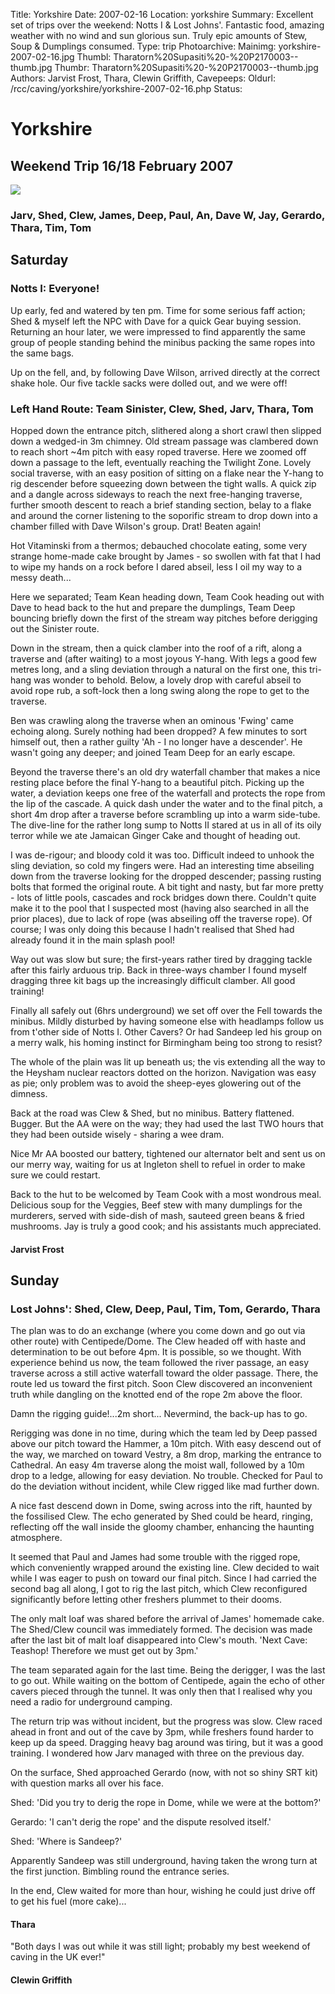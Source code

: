 Title: Yorkshire
Date: 2007-02-16
Location: yorkshire
Summary: Excellent set of trips over the weekend: Notts I & Lost Johns'. Fantastic food, amazing weather with no wind and sun glorious sun. Truly epic amounts of Stew, Soup & Dumplings consumed.
Type: trip
Photoarchive:
Mainimg: yorkshire-2007-02-16.jpg
Thumbl: Tharatorn%20Supasiti%20-%20P2170003--thumb.jpg
Thumbr: Tharatorn%20Supasiti%20-%20P2170003--thumb.jpg
Authors: Jarvist Frost, Thara, Clewin Griffith, 
Cavepeeps:
Oldurl: /rcc/caving/yorkshire/yorkshire-2007-02-16.php
Status:

#  Yorkshire 

##  Weekend Trip 16/18 February 2007 

[ ![](yorkshire-2007-02-16.jpg) ](/caving/photo_archive/trips/2007-02-16%20-%20yorkshire/)

###  Jarv, Shed, Clew, James, Deep, Paul, An, Dave W, Jay, Gerardo, Thara, Tim, Tom 

##  Saturday 

###  Notts I: Everyone! 

Up early, fed and watered by ten pm. Time for some serious faff action; Shed &amp; myself left the NPC with Dave for a quick Gear buying session. Returning an hour later, we were impressed to find apparently the same group of people standing behind the minibus packing the same ropes into the same bags. 

Up on the fell, and, by following Dave Wilson, arrived directly at the correct shake hole. Our five tackle sacks were dolled out, and we were off! 

###  Left Hand Route: Team Sinister, Clew, Shed, Jarv, Thara, Tom 

Hopped down the entrance pitch, slithered along a short crawl then slipped down a wedged-in 3m chimney. Old stream passage was clambered down to reach short ~4m pitch with easy roped traverse. Here we zoomed off down a passage to the left, eventually reaching the Twilight Zone. Lovely social traverse, with an easy position of sitting on a flake near the Y-hang to rig descender before squeezing down between the tight walls. A quick zip and a dangle across sideways to reach the next free-hanging traverse, further smooth descent to reach a brief standing section, belay to a flake and around the corner listening to the soporific stream to drop down into a chamber filled with Dave Wilson's group. Drat! Beaten again! 

Hot Vitaminski from a thermos; debauched chocolate eating, some very strange home-made cake brought by James - so swollen with fat that I had to wipe my hands on a rock before I dared abseil, less I oil my way to a messy death... 

Here we separated; Team Kean heading down, Team Cook heading out with Dave to head back to the hut and prepare the dumplings, Team Deep bouncing briefly down the first of the stream way pitches before derigging out the Sinister route. 

Down in the stream, then a quick clamber into the roof of a rift, along a traverse and (after waiting) to a most joyous Y-hang. With legs a good few metres long, and a sling deviation through a natural on the first one, this tri-hang was wonder to behold. Below, a lovely drop with careful abseil to avoid rope rub, a soft-lock then a long swing along the rope to get to the traverse. 

Ben was crawling along the traverse when an ominous 'Fwing' came echoing along. Surely nothing had been dropped? A few minutes to sort himself out, then a rather guilty 'Ah - I no longer have a descender'. He wasn't going any deeper; and joined Team Deep for an early escape. 

Beyond the traverse there's an old dry waterfall chamber that makes a nice resting place before the final Y-hang to a beautiful pitch. Picking up the water, a deviation keeps one free of the waterfall and protects the rope from the lip of the cascade. A quick dash under the water and to the final pitch, a short 4m drop after a traverse before scrambling up into a warm side-tube. The dive-line for the rather long sump to Notts II stared at us in all of its oily terror while we ate Jamaican Ginger Cake and thought of heading out. 

I was de-rigour; and bloody cold it was too. Difficult indeed to unhook the sling deviation, so cold my fingers were. Had an interesting time abseiling down from the traverse looking for the dropped descender; passing rusting bolts that formed the original route. A bit tight and nasty, but far more pretty - lots of little pools, cascades and rock bridges down there. Couldn't quite make it to the pool that I suspected most (having also searched in all the prior places), due to lack of rope (was abseiling off the traverse rope). Of course; I was only doing this because I hadn't realised that Shed had already found it in the main splash pool! 

Way out was slow but sure; the first-years rather tired by dragging tackle after this fairly arduous trip. Back in three-ways chamber I found myself dragging three kit bags up the increasingly difficult clamber. All good training! 

Finally all safely out (6hrs underground) we set off over the Fell towards the minibus. Mildly disturbed by having someone else with headlamps follow us from t'other side of Notts I. Other Cavers? Or had Sandeep led his group on a merry walk, his homing instinct for Birmingham being too strong to resist? 

The whole of the plain was lit up beneath us; the vis extending all the way to the Heysham nuclear reactors dotted on the horizon. Navigation was easy as pie; only problem was to avoid the sheep-eyes glowering out of the dimness. 

Back at the road was Clew &amp; Shed, but no minibus. Battery flattened. Bugger. But the AA were on the way; they had used the last TWO hours that they had been outside wisely - sharing a wee dram. 

Nice Mr AA boosted our battery, tightened our alternator belt and sent us on our merry way, waiting for us at Ingleton shell to refuel in order to make sure we could restart. 

Back to the hut to be welcomed by Team Cook with a most wondrous meal. Delicious soup for the Veggies, Beef stew with many dumplings for the murderers, served with side-dish of mash, sauteed green beans &amp; fried mushrooms. Jay is truly a good cook; and his assistants much appreciated. 

####  Jarvist Frost 

##  Sunday 

###  Lost Johns': Shed, Clew, Deep, Paul, Tim, Tom, Gerardo, Thara 

The plan was to do an exchange (where you come down and go out via other route) with Centipede/Dome. The Clew headed off with haste and determination to be out before 4pm. It is possible, so we thought. With experience behind us now, the team followed the river passage, an easy traverse across a still active waterfall toward the older passage. There, the route led us toward the first pitch. Soon Clew discovered an inconvenient truth while dangling on the knotted end of the rope 2m above the floor. 

Damn the rigging guide!...2m short... Nevermind, the back-up has to go. 

Rerigging was done in no time, during which the team led by Deep passed above our pitch toward the Hammer, a 10m pitch. With easy descend out of the way, we marched on toward Vestry, a 8m drop, marking the entrance to Cathedral. An easy 4m traverse along the moist wall, followed by a 10m drop to a ledge, allowing for easy deviation. No trouble. Checked for Paul to do the deviation without incident, while Clew rigged like mad further down. 

A nice fast descend down in Dome, swing across into the rift, haunted by the fossilised Clew. The echo generated by Shed could be heard, ringing, reflecting off the wall inside the gloomy chamber, enhancing the haunting atmosphere. 

It seemed that Paul and James had some trouble with the rigged rope, which conveniently wrapped around the existing line. Clew decided to wait while I was eager to push on toward our final pitch. Since I had carried the second bag all along, I got to rig the last pitch, which Clew reconfigured significantly before letting other freshers plummet to their dooms. 

The only malt loaf was shared before the arrival of James' homemade cake. The Shed/Clew council was immediately formed. The decision was made after the last bit of malt loaf disappeared into Clew's mouth. 'Next Cave: Teashop! Therefore we must get out by 3pm.' 

The team separated again for the last time. Being the derigger, I was the last to go out. While waiting on the bottom of Centipede, again the echo of other cavers pieced through the tunnel. It was only then that I realised why you need a radio for underground camping. 

The return trip was without incident, but the progress was slow. Clew raced ahead in front and out of the cave by 3pm, while freshers found harder to keep up da speed. Dragging heavy bag around was tiring, but it was a good training. I wondered how Jarv managed with three on the previous day. 

On the surface, Shed approached Gerardo (now, with not so shiny SRT kit) with question marks all over his face. 

Shed: 'Did you try to derig the rope in Dome, while we were at the bottom?' 

Gerardo: 'I can't derig the rope' and the dispute resolved itself.' 

Shed: 'Where is Sandeep?' 

Apparently Sandeep was still underground, having taken the wrong turn at the first junction. Bimbling round the entrance series. 

In the end, Clew waited for more than hour, wishing he could just drive off to get his fuel (more cake)... 

####  Thara 

"Both days I was out while it was still light; probably my best weekend of caving in the UK ever!"   


####  Clewin Griffith 
